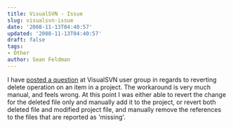 ```yaml
---
title: VisualSVN - Issue
slug: visualsvn-issue
date: '2008-11-13T04:40:57'
updated: '2008-11-13T04:40:57'
draft: false
tags:
- Other
author: Sean Feldman
---
```



I have [posted a question](http://groups.google.com/group/visualsvn/browse_thread/thread/2e877ba7e2ab3080) at VisualSVN user group in regards to reverting delete operation on an item in a project. The workaround is very much manual, and feels wrong. At this point I was either able to revert the change for the deleted file only and manually add it to the project, or revert both deleted file and modified project file, and manually remove the references to the files that are reported as 'missing'.


